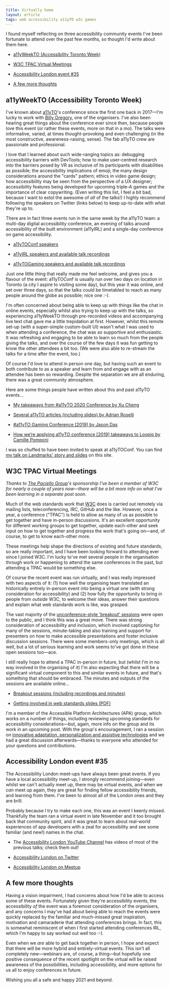 ```yaml
---
title: Virtually home
layout: article
tags: web accessibility a11yTO w3c games
---
```


I found myself reflecting on three accessibility community events I've been fortunate to attend over the past few months, so thought I'd write about them here.

* [a11yWeekTO (Accessibility Toronto Week)](#a11yweekto-accessibility-toronto-week)

* [W3C TPAC Virtual Meetings](#w3c-tpac-virtual-meetings)

* [Accessibility London event #35](#accessibility-london-event-35)

* [A few more thoughts](#a-few-more-thoughts)

## a11yWeekTO (Accessibility Toronto Week)

I've known about [a11yTO](https://a11yto.com/)'s conference since the first one back in 2017—I'm lucky to work with [Billy Gregory](https://twitter.com/thebillygregory), one of the organisers. I've also been hearing great things about the conference ever since then, because people love this event (or rather these events, more on that in a mo). The talks were informative, varied, at times thought-provoking and even challenging (in the most constructive, awareness-raising, sense). The fab a11yTO crew are passionate and professional.

I love that I learned about such wide-ranging topics as: debugging accessibility barriers with DevTools; how to make user-centred research into the  barriers posed by VR as inclusive of its participants with disabilities as possible; the accessibility implications of emoji; the many design considerations around the "cards" pattern; ethics in video game design; how accessibility may be seen from the perspective of a UX designer; accessibility features being developed for upcoming triple-A games and the importance of clear copywriting. (Even writing this list, I feel a bit bad, because I want to extol the awesome of _all_ of the talks!) I highly recommend following the speakers on Twitter (links below) to keep up-to-date with what they're up to.

There are in fact three events run in the same week by the a11yTO team: a multi-day digital accessibility conference, an evening of talks around accessibility of the built environment (a11yIRL) and a single-day conference on game accessibility.

* [a11yTOConf speakers](https://conf.a11yto.com/talks)

* [a11yIRL speakers and available talk recordings](https://irl.a11yto.com/speakers)

* [a11yTOGaming speakers and available talk recordings](https://gaming.a11yto.com/talks)

Just one little thing that really made me feel welcome, and gives you a flavour of the event: a11yTOConf is usually run over two days on location in Toronto (a city I aspire to visiting some day), but this year it was online, and set over three days, so that the talks could be timetabled to reach as many people around the globe as possible; nice one :-).

I'm often concerned about being able to keep up with things like the chat in online events, especially whilst also trying to keep up with the talks, so experiencing a11yWeekTO through pre-recorded videos and accompanying live text chat gave me a little trepidation at first. However, whilst this remote set-up (with a super-simple custom-built UI) wasn't what I was used to when attending a conference, the chat was _so_ supportive and enthusiastic. It was refreshing and engaging to be able to learn so much from the people giving the talks, and over the course of the few days it was fun getting to know the other attendees a bit too. (We were also able to re-stream the talks for a time after the event, too.)

Of course I'd love to attend in person one day, but having such an event to both contribute to as a speaker and learn from and engage with as an attendee has been so rewarding. Despite the separation we are all enduring, there was a great community atmosphere.

Here are some things people have written about this and past a11yTO events...

* [My takeaways from #a11yTO 2020 Conference by Xu Cheng](https://drxcheng.medium.com/my-takeaways-from-a11yto-2020-conference-c0450e655eee)

* [Several a11yTO articles (including slides) by Adrian Roselli](https://adrianroselli.com/?s=a11yTO)

* [#a11yTO Gaming Conference [2019] by Jason Das](https://medium.com/@JDas2k/a11yto-gaming-conference-76439c506b73)

* [How we’re applying a11yTO conference [2019] takeaways to Loopio by Camille Pomponi](https://medium.com/loopio-product/how-were-applying-a11yto-conference-takeaways-to-loopio-e04545d7e0a8)

I was so chuffed to have been invited to speak at a11yTOConf. You can find [my talk on Landmarks' story and slides](http://matatk.agrip.org.uk/talks/2020/landmarks/) on this site.

## W3C TPAC Virtual Meetings

*Thanks to [The Paciello Group](https://www.paciellogroup.com/)'s sponsorship I've been a member of W3C for nearly a couple of years now—there will be a bit more info on what I've been learning in a separate post soon.*

Much of the web standards work that [W3C](https://www.w3.org/) does is carried out remotely via mailing lists, teleconferencing, IRC, GitHub and the like. However, once a year, a conference ("TPAC") is held to allow as many of us as possible to get together and have in-person discussions. It's an excellent opportunity for different working groups to get together, update each-other and seek input on how to get together and progress the work that's going on—and, of course, to get to know each-other more.

These meetings help shape the directions of existing and future standards, so are really important, and I have been looking forward to attending ever since I joined W3C. I'm lucky to've met several people in the organisation through work or happening to attend the same conferences in the past, but attending a TPAC would be something else.

Of course the recent event was run virtually, and I was really impressed with two aspects of it: (1) how well the organising team translated an historically entirely in-person event into being a virtual one (with strong consideration for accessibility) and (2) how fully the opportunity to bring in people from _outside_ W3C, to welcome their ideas, answer their questions and explain what web standards work is like, was grasped.

The vast majority of the [unconference-style 'breakout' sessions](https://www.w3.org/2020/10/TPAC/public-breakouts.html) were open to the public, and I think this was a great move. There was strong consideration of accessibility and inclusion, which involved captioning for many of the sessions, minute-taking and also training and support for presenters on how to make accessible presentations and foster inclusive discussion sessions. There were some members-only meetings, which is all well, but a lot of serious learning and work seems to've got done in these open sessions too—ace.

I still really hope to attend a TPAC in-person in future, but (whilst I'm in no way involved in the organising of it) I'm also expecting that there will be a significant virtual component to this and similar events in future, and that's something that should be embraced. The minutes and outputs of the sessions are available online...

* [Breakout sessions (including recordings and minutes)](https://www.w3.org/2020/10/TPAC/breakout-schedule.html)

* [Getting involved in web standards slides (PDF)](https://www.w3.org/2020/Talks/TPAC/getting-involved.pdf)

I'm a member of the Accessible Platform Architectures (APA) group, which works on a number of things, including reviewing upcoming standards for accessibility considerations—but, again, more info on the group and its work in an upcoming post. With the group's encouragement, I ran a session on [innovative adaptation, personalization and assistive technologies](https://www.w3.org/2020/10/TPAC/breakout-schedule.html#adaptation) and we had a great discussion afterwards—thanks to everyone who attended for your questions and contributions.

## Accessibility London event #35

The Accessibility London meet-ups have always been great events. If you have a local accessibility meet-up, I strongly recommend joining—even whilst we can't actually meet up, there may be virtual events, and when we _can_ meet up again, they are great for finding fellow accessibility friends, and learning from them. I've been to almost all of the London ones and they are brill.

Probably because I try to make each one, this was an event I keenly missed. Thankfully the team ran a virtual event in late November and it too brought back that community spirit, and it was great to learn about real-world experiences of app developers with a zeal for accessibility and see some familiar (and new!) names in the chat.

* The [Accessibility London YouTube Channel](https://www.youtube.com/channel/UCDIVL2ytbhD9ZCn8GaEIi_g) has videos of most of the previous talks; check them out!

* [Accessibility London on Twitter](https://twitter.com/A11yLondon)

* [Accessibility London on Meetup](https://www.meetup.com/London-Accessibility-Meetup/)

## A few more thoughts

Having a vision impairment, I had concerns about how I'd be able to access some of these events. Fortunately given they're accessibility events, the accessibility _of_ the event was a foremost consideration of the organisers, and any concerns I may've had about being able to reach the events were quickly replaced by the familiar and much-missed great inspiration, motivation and camaraderie that attending conferences brings. In fact, this is somewhat reminiscent of when I first started attending conferences IRL, which I'm happy to say worked out well too :-).

Even when we _are_ able to get back together in person, I hope and expect that there will be more hybrid and entirely-virtual events. This isn't all completely new—webinars are, of course, a thing—but hopefully one positive consequence of the recent spotlight on the virtual will be raised awareness of the possibilities, including accessibility, and more options for us all to enjoy conferences in future.

Wishing you all a safe and happy 2021 and beyond.
